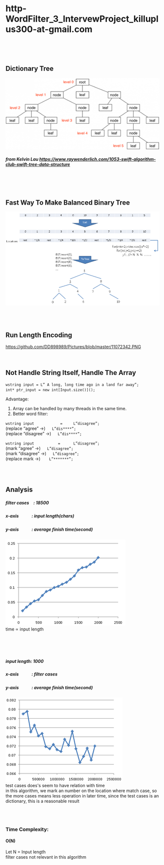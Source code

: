 # http-WordFilter_3_IntervewProject_killuplus300-at-gmail.com
<br/>
<br/>
<br/>

Dictionary Tree
--
![](https://github.com/DD898989/Pictures/blob/master/1107%202333.PNG)<br/>
##### from Kelvin Lau   https://www.raywenderlich.com/1053-swift-algorithm-club-swift-tree-data-structure
<br/>
<br/>
<br/>

Fast Way To Make Balanced Binary Tree
--
![](https://github.com/DD898989/Pictures/blob/master/1107%20003.PNG)<br/>
<br/>
<br/>
<br/>

Run Length Encoding
--
https://github.com/DD898989/Pictures/blob/master/11072342.PNG
<br/>
<br/>
<br/>

Not Handle String Itself, Handle The Array
--
`wstring input = L” A long, long time ago in a land far away”;`<br/>
`int* ptr_input = new int[Input.size()]();`<br/>

Advantage:<br/>
1. Array can be handled by many threads in the same time.<br/>
2. Better word filter:<br/>

`wstring input            =     L”disagree”;` <br/>
(replace “agree”      ->)`   L”dis****”;`<br/>
(replace “disagree” ->)`   L”dis****”;`<br/>

`wstring input           =      L”disagree”;` <br/>
(mark “agree”          ->)`   L”disagree”;`<br/>
(mark “disagree”     ->)`   L”disagree”;`<br/>
(replace mark          ->)`    L”*******”;`<br/>
<br/>
<br/>
<br/>

Analysis
--
##### filter cases　: 18500
##### x-axis　　　: input length(chars)
##### y-axis　　　: average finish time(second)
![](https://github.com/DD898989/Pictures/blob/master/1107%20001.PNG)<br/>
time ∝ input length<br/>
<br/>
<br/>
<br/>
<br/>
##### input length: 1000
##### x-axis　　　: filter cases
##### y-axis　　　: average finish time(second)
![](https://github.com/DD898989/Pictures/blob/master/1107%20002.PNG)<br/>
test cases does's seem to have relation with time<br/>
in this algorithm, we mark an number on the location where match case, 
so the more cases means less operation in later time,
since the test cases is an dictionary, this is a reasonable result<br/>
<br/>
<br/>
<br/>
### Time Complexity:
#### O(N)
Let N = Input length<br/>
filter cases not relevant in this algorithm<br/>
